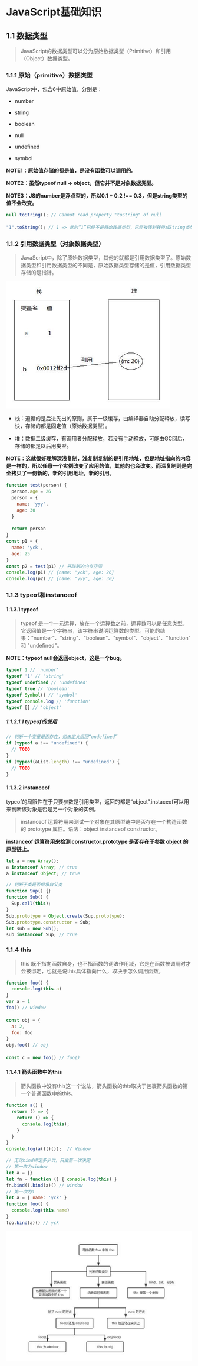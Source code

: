 # JavaScript基础知识

## 1.1 数据类型

> JavaScript的数据类型可以分为原始数据类型（Primitive）和引用（Object）数据类型。

### 1.1.1 原始（primitive）数据类型

JavaScript中，包含6中原始值，分别是：

- number

- string

- boolean

- null

- undefined

- symbol

**NOTE1：原始值存储的都是值，是没有函数可以调用的。**

**NOTE2：虽然typeof null -> object，但它并不是对象数据类型。**

**NOTE3：JS的number是浮点型的，所以0.1 + 0.2 !== 0.3，但是string类型的值不会改变。**

```js
null.toString(); // Cannot read property "toString" of null

"1".toString(); // 1 => 此时“1”已经不是原始数据类型，已经被强制转换成String类型（对象数据类型）
```

### 1.1.2 引用数据类型（对象数据类型）

> JavaScript中，除了原始数据类型，其他的就都是引用数据类型了。原始数据类型和引用数据类型的不同是，原始数据类型存储的是值，引用数据类型存储的是指针。

![数据类型](./img/data_type.jpg)

- 栈：遵循的是后进先出的原则，属于一级缓存，由编译器自动分配释放，读写快，存储的都是固定值（原始数据类型）。

- 堆：数据二级缓存，有调用者分配释放，若没有手动释放，可能由GC回后，存储的都是以后用类型。

**NOTE：这就很好理解深浅复制，浅复制复制的是引用地址，但是地址指向的内容是一样的，所以任意一个实例改变了应用的值，其他的也会改变。而深复制则是完全拷贝了一份新的，新的引用地址，新的引用。**

```js
function test(person) {
  person.age = 26
  person = {
    name: 'yyy',
    age: 30
  }

  return person
}
const p1 = {
  name: 'yck',
  age: 25
}
const p2 = test(p1) // 开辟新的内存空间
console.log(p1) // {name: "yck", age: 26}
console.log(p2) // {name: "yyy", age: 30}
```

### 1.1.3 typeof和instanceof

#### 1.1.3.1 typeof

> typeof 是一个一元运算，放在一个运算数之前，运算数可以是任意类型。它返回值是一个字符串，该字符串说明运算数的类型。可能的结果："number"、"string"、"boolean"、"symbol"、"object"、"function" 和 "undefined"。

**NOTE：typeof null会返回object，这是一个bug。**

```js
typeof 1 // 'number'
typeof '1' // 'string'
typeof undefined // 'undefined'
typeof true // 'boolean'
typeof Symbol() // 'symbol'
typeof console.log // 'function'
typeof [] // 'object'
```

##### 1.1.3.1.1 typeof的使用

```js
// 判断一个变量是否存在，如未定义返回“undefined”
if (typeof a !== "undefined") {
  // TODO
}
if (typeof(aList.length) !== "undefined") {
  // TODO
}
```

#### 1.1.3.2 instanceof

typeof的局限性在于只要参数是引用类型，返回的都是“object”,instaceof可以用来判断该对象是否是另一个对象的实例。

> instanceof 运算符用来测试一个对象在其原型链中是否存在一个构造函数的 prototype 属性。语法：object instanceof constructor。

**instanceof 运算符用来检测 constructor.prototype 是否存在于参数 object 的原型链上。**

```js
let a = new Array();
a instanceof Array; // true
a instanceof Object; // true
```

```js
// 判断子类是否继承自父类
function Sup() {}
function Sub() {
  Sup.call(this);
}
Sub.prototype = Object.create(Sup.prototype);
Sub.prototype.constructor = Sub;
let sub = new Sub();
sub instanceof Sup; // true
```

### 1.1.4 this

> this 既不指向函数自身，也不指函数的词法作用域，它是在函数被调用时才会被绑定，也就是说this具体指向什么，取决于怎么调用函数。

```js
function foo() {
  console.log(this.a)
}
var a = 1
foo() // window

const obj = {
  a: 2,
  foo: foo
}
obj.foo() // obj

const c = new foo() // foo()
```

#### 1.1.4.1 箭头函数中的this

> 箭头函数中没有this这一个说法，箭头函数的this取决于包裹箭头函数的第一个普通函数中的this。

```js
function a() {
  return () => {
    return () => {
      console.log(this);
    }
  }
}
console.log(a()()());  // Window
```

```js
// 无论bind绑定多少次，只由第一次决定
// 第一次为window
let a = {}
let fn = function () { console.log(this) }
fn.bind().bind(a)() // window
// 第一次为a
let a = { name: 'yck' }
function foo() {
  console.log(this.name)
}
foo.bind(a)() // yck
```

![this](./img/this_logic.jpg)
